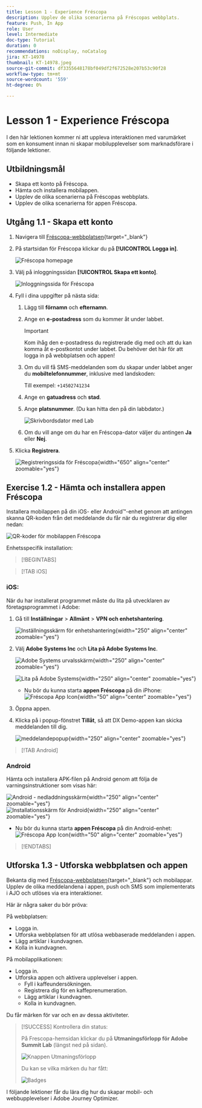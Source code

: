 ```yaml
---
title: Lesson 1 - Experience Fréscopa
description: Upplev de olika scenarierna på Fréscopas webbplats.
feature: Push, In App
role: User
level: Intermediate
doc-type: Tutorial
duration: 0
recommendations: noDisplay, noCatalog
jira: KT-14978
thumbnail: KT-14978.jpeg
source-git-commit: df3355648178bf049df2f672528e207b53c90f28
workflow-type: tm+mt
source-wordcount: '559'
ht-degree: 0%

---
```



# Lesson 1 - Experience Fréscopa

I den här lektionen kommer ni att uppleva interaktionen med varumärket som en konsument innan ni skapar mobilupplevelser som marknadsförare i följande lektioner.

## Utbildningsmål

* Skapa ett konto på Fréscopa.
* Hämta och installera mobilappen.
* Upplev de olika scenarierna på Fréscopas webbplats.
* Upplev de olika scenarierna för appen Fréscopa.

## Utgång 1.1 - Skapa ett konto

1. Navigera till [Fréscopa-webbplatsen](https://dsn.adobe.com/p/adobe-summit-2024?token=eyJhbGciOiJIUzI1NiIsInR5cCI6IkpXVCJ9.eyJpZCI6ImFub255bW91cyIsImVtYWlsIjoiYW5vbnltb3VzQGFkb2JlLmNvbSIsImlzc3VlciI6InNoYXJlZC1saW5rIiwiYXJnb24iOnsiYWNjZXNzIjoicmVhZC1wcm9qZWN0IiwicHJvamVjdElkIjoiYWRvYmUtc3VtbWl0LTIwMjQifSwiaWF0IjoxNzA5NjAyMzQzLCJleHAiOjE3MTE0MTY3NDN9.V3zEKnVL3vGpPqr_34XjnJ5PSYKApYviBE02zyBalsY){target="_blank"}

1. På startsidan för Fréscopa klickar du på **[!UICONTROL Logga in]**.

   ![Fréscopa homepage](/help/summit/l820-lab-workbook/assets/1-1-1-frescopa-homepage.png "Fréscopa homepage")

1. Välj på inloggningssidan **[!UICONTROL Skapa ett konto]**.

   ![Inloggningssida för Fréscopa](/help/summit/l820-lab-workbook/assets/1-1-2-frescopa-sign-in-page.png "Fréscopa-inloggning")

1. Fyll i dina uppgifter på nästa sida:

   1. Lägg till **förnamn** och **efternamn**.

   1. Ange en **e-postadress** som du kommer åt under labbet.

      >[!IMPORTANT]
      > Kom ihåg den e-postadress du registrerade dig med och att du kan komma åt e-postkontot under labbet. Du behöver det här för att logga in på webbplatsen och appen!

   1. Om du vill få SMS-meddelanden som du skapar under labbet anger du **mobiltelefonnummer**, inklusive med landskoden:

      Till exempel: `+14502741234`

   1. Ange en **gatuadress** och **stad**.

   1. Ange **platsnummer**. (Du kan hitta den på din labbdator.)

      ![Skrivbordsdator med Lab](/help/summit/l820-lab-workbook/assets/locate-seat-number.png)

   1. Om du vill ange om du har en Fréscopa-dator väljer du antingen **Ja** eller **Nej**.

1. Klicka **Registrera**.

   ![Registreringssida för Fréscopa](/help/summit/l820-lab-workbook/assets/1-1-3-frescopa-registration-page.png){width="650" align="center" zoomable="yes"}

## Exercise 1.2 - Hämta och installera appen Fréscopa

Installera mobilappen på din iOS- eller Android™-enhet genom att antingen skanna QR-koden från det meddelande du får när du registrerar dig eller nedan:

![QR-koder för mobilappen Fréscopa](/help/summit/l820-lab-workbook/assets/1-2-1-qr-codes.png "QR-koder för mobilappen Fréscopa")

Enhetsspecifik installation:

>[!BEGINTABS]

>[!TAB iOS]

### iOS:

När du har installerat programmet måste du lita på utvecklaren av företagsprogrammet i Adobe:

1. Gå till **Inställningar** > **Allmänt** > **VPN och enhetshantering**.

   ![Inställningsskärm för enhetshantering](/help/summit/l820-lab-workbook/assets/1-2-2-device-management-screen.PNG "Inställningsskärm för enhetshantering"){width="250" align="center" zoomable="yes"}

1. Välj **Adobe Systems Inc** och **Lita på Adobe Systems Inc**.

   ![Adobe Systems urvalsskärm](/help/summit/l820-lab-workbook/assets/1-2-3-adobe-systems.PNG "Adobe Systems urvalsskärm"){width="250" align="center" zoomable="yes"}
   <br>

   ![Lita på Adobe Systems](/help/summit/l820-lab-workbook/assets/1-2-4-trust-adobe.PNG){width="250" align="center" zoomable="yes"}

   * Nu bör du kunna starta **appen Fréscopa** på din iPhone: ![Fréscopa App Icon](/help/summit/l820-lab-workbook/assets/1-2-app-icon.png){width="50" align="center" zoomable="yes"}


1. Öppna appen.

1. Klicka på i popup-fönstret **Tillåt**, så att DX Demo-appen kan skicka meddelanden till dig.

   ![meddelandepopup](/help/summit/l820-lab-workbook/assets/1-2-allow-notifications.png){width="250" align="center" zoomable="yes"}

>[!TAB Android]

### Android

Hämta och installera APK-filen på Android genom att följa de varningsinstruktioner som visas här:

![Android - nedladdningsskärm](/help/summit/l820-lab-workbook/assets/1-2-5-android-download.jpg "Android - nedladdningsskärm"){width="250" align="center" zoomable="yes"}
<br>
![Installationsskärm för Android](/help/summit/l820-lab-workbook/assets/1-2-6-android-installation.jpg){width="250" align="center" zoomable="yes"}

* Nu bör du kunna starta **appen Fréscopa** på din Android-enhet: ![Fréscopa App Icon](/help/summit/l820-lab-workbook/assets/1-2-app-icon.png){width="50" align="center" zoomable="yes"}

>[!ENDTABS]

## Utforska 1.3 - Utforska webbplatsen och appen

Bekanta dig med [Fréscopa-webbplatsen](https://dsn.adobe.com/web/adobe-summit-2024?token=eyJhbGciOiJIUzI1NiIsInR5cCI6IkpXVCJ9.eyJpZCI6ImFub255bW91cyIsImVtYWlsIjoiYW5vbnltb3VzQGFkb2JlLmNvbSIsImlzc3VlciI6InNoYXJlZC1saW5rIiwiYXJnb24iOnsiYWNjZXNzIjoicmVhZC1wcm9qZWN0IiwicHJvamVjdElkIjoiYWRvYmUtc3VtbWl0LTIwMjQifSwiaWF0IjoxNzA4NjQyNTU4LCJleHAiOjE3MTA0NTY5NTh9.m4N8Bs5ZB1jYbUSdl1B6MaYJvUiolIYI_T_TcR-xMfU){target="_blank"} och mobilappar. Upplev de olika meddelandena i appen, push och SMS som implementerats i AJO och utlöses via era interaktioner.

Här är några saker du bör pröva:

På webbplatsen:

* Logga in.
* Utforska webbplatsen för att utlösa webbaserade meddelanden i appen.
* Lägg artiklar i kundvagnen.
* Kolla in kundvagnen.

På mobilapplikationen:

* Logga in.
* Utforska appen och aktivera upplevelser i appen.
   * Fyll i kaffeundersökningen.
   * Registrera dig för en kaffeprenumeration.
   * Lägg artiklar i kundvagnen.
   * Kolla in kundvagnen.

Du får märken för var och en av dessa aktiviteter.

>[!SUCCESS]
>Kontrollera din status:
>
>På Frescopa-hemsidan klickar du på **Utmaningsförlopp för Adobe Summit Lab** (längst ned på sidan).
> 
>  ![Knappen Utmaningsförlopp](/help/summit/l820-lab-workbook/assets/1-3-challenge-progress-button.png)
>
> Du kan se vilka märken du har fått:
> 
> ![Badges](/help/summit/l820-lab-workbook/assets/1-3-badges.png)

I följande lektioner får du lära dig hur du skapar mobil- och webbupplevelser i Adobe Journey Optimizer.

[def]: /help/summit/l820-lab-workbook/assets/1-2-4-trust-adobe.PNG
